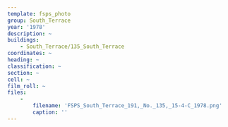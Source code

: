 ```yaml
---
template: fsps_photo
group: South_Terrace
year: '1978'
description: ~
buildings:
    - South_Terrace/135_South_Terrace
coordinates: ~
heading: ~
classification: ~
section: ~
cell: ~
film_roll: ~
files:
    -
        filename: 'FSPS_South_Terrace_191,_No._135,_15-4-C_1978.png'
        caption: ''
---
```

